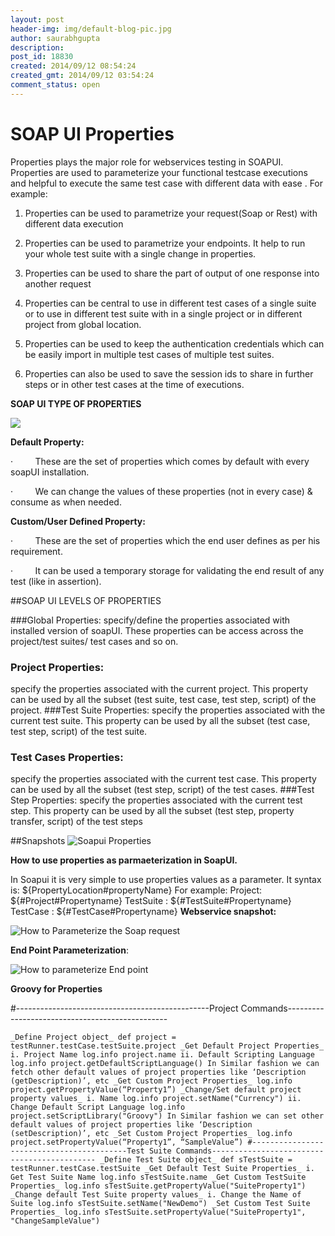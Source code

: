 ```yaml
---
layout: post
header-img: img/default-blog-pic.jpg
author: saurabhgupta
description: 
post_id: 18830
created: 2014/09/12 08:54:24
created_gmt: 2014/09/12 03:54:24
comment_status: open
---
```


# SOAP UI Properties

Properties plays the major role for webservices testing in SOAPUI. Properties are used to parameterize your functional testcase executions and helpful to execute the same test case with different data with ease . For example:

  1. Properties can be used to parametrize your request(Soap or Rest) with different data execution

  2. Properties can be used to parametrize your endpoints. It help to run your whole test suite with a single change in properties.

  3. Properties can be used to share the part of output of one response into another request

  4. Properties can be central to use in different test cases of a single suite or to use in different test suite with in a single project or in different project from global location.

  5. Properties can be used to keep the authentication credentials which can be easily import in multiple test cases of multiple test suites.

  6. Properties can also be used to save the session ids to share in further steps or in other test cases at the time of executions. 

**SOAP UI TYPE OF PROPERTIES**

![][1]

**Default Property:**

·         These are the set of properties which comes by default with every soapUI installation.

·         We can change the values of these properties (not in every case) & consume as when needed.

**Custom/User Defined Property:**

·         These are the set of properties which the end user defines as per his requirement.

·         It can be used a temporary storage for validating the end result of any test (like in assertion).

##SOAP UI LEVELS OF PROPERTIES

###Global Properties: 
specify/define the properties associated with installed version of soapUI. These properties can be access across the project/test suites/ test cases and so on. 
### Project Properties: 
specify the properties associated with the current project. This property can be used by all the subset (test suite, test case, test step, script) of the project. 
###Test Suite Properties: 
specify the properties associated with the current test suite. This property can be used by all the subset (test case, test step, script) of the test suite. 
### Test Cases Properties: 
specify the properties associated with the current test case. This property can be used by all the subset (test step, script) of the test cases. 
###Test Step Properties: 
specify the properties associated with the current test step. This property can be used by all the subset (test step, property transfer, script) of the test steps 

##Snapshots ![Soapui Properties][2]

**How to use properties as parmaeterization in SoapUI.**

In Soapui it is very simple to use properties values as a parameter. It syntax is: ${PropertyLocation#propertyName} For example: Project: ${#Project#Propertyname} TestSuite : ${#TestSuite#Propertyname} TestCase : ${#TestCase#Propertyname} **Webservice snapshot:**

![How to Parameterize the Soap request][3]

**End Point Parameterization**:

![How to parameterize End point][4]

**Groovy for Properties**

#------------------------------------------------Project Commands------------------------------------------------

```
_Define Project object_ def project = testRunner.testCase.testSuite.project _Get Default Project Properties_ i. Project Name log.info project.name ii. Default Scripting Language log.info project.getDefaultScriptLanguage() In Similar fashion we can fetch other default values of project properties like ‘Description (getDescription)’, etc _Get Custom Project Properties_ log.info project.getPropertyValue(“Property1”) _Change/Set default project property values_ i. Name log.info project.setName("Currency") ii. Change Default Script Language log.info project.setScriptLibrary("Groovy") In Similar fashion we can set other default values of project properties like ‘Description (setDescription)’, etc _Set Custom Project Properties_ log.info project.setPropertyValue(“Property1”, “SampleValue”) #------------------------------------------Test Suite Commands-------------------------------------------- _Define Test Suite object_ def sTestSuite = testRunner.testCase.testSuite _Get Default Test Suite Properties_ i. Get Test Suite Name log.info sTestSuite.name _Get Custom TestSuite Properties_ log.info sTestSuite.getPropertyValue("SuiteProperty1") _Change default Test Suite property values_ i. Change the Name of Suite log.info sTestSuite.setName("NewDemo") _Set Custom Test Suite Properties_ log.info sTestSuite.setPropertyValue("SuiteProperty1", "ChangeSampleValue")
```

   [1]: https://images-blogger-opensocial.googleusercontent.com/gadgets/proxy?url=http%3A%2F%2F4.bp.blogspot.com%2F-ngIOnMIwFIY%2FUZj6TCDUJlI%2FAAAAAAAAGrw%2FZ-yddFQAUy8%2Fs400%2FTypeOfSoapUIProperties.jpg&container=blogger&gadget=a&rewriteMime=image%2F*
   [2]: http://xebee.xebia.in/wp-content/uploads/2014/08/SoapUI-Properties-300x159.jpg
   [3]: http://xebee.xebia.in/wp-content/uploads/2014/08/Parametrization-1024x439.jpg
   [4]: http://xebee.xebia.in/wp-content/uploads/2014/08/EndPointParametrization.jpg